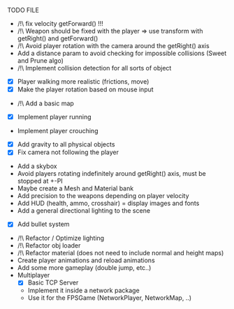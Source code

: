 TODO FILE 

- /!\ fix velocity getForward() !!!
- /!\ Weapon should be fixed with the player => use transform with getRight() and getForward()
- /!\ Avoid player rotation with the camera around the getRight() axis
- Add a distance param to avoid checking for impossible collisions (Sweet and Prune algo)
- /!\ Implement collision detection for all sorts of object
- [X] Player walking more realistic (frictions, move)
- [X] Make the player rotation based on mouse input
- /!\ Add a basic map
- [X] Implement player running
- Implement player crouching
- [X] Add gravity to all physical objects
- [X] Fix camera not following the player
- Add a skybox
- Avoid players rotating indefinitely around getRight() axis, must be stopped at +-PI
- Maybe create a Mesh and Material bank
- Add precision to the weapons depending on player velocity
- Add HUD (health, ammo, crosshair) = display images and fonts
- Add a general directional lighting to the scene
- [X] Add bullet system
- /!\ Refactor / Optimize lighting
- /!\ Refactor obj loader
- /!\ Refactor material (does not need to include normal and height maps)
- Create player animations and reload animations
- Add some more gameplay (double jump, etc..)
- Multiplayer
    - [X] Basic TCP Server
    - Implement it inside a network package
    - Use it for the FPSGame (NetworkPlayer, NetworkMap, ..)
